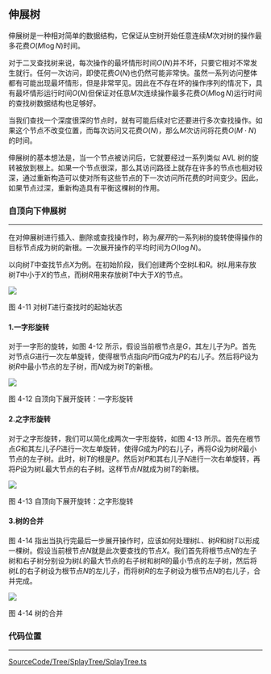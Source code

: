 <!-- @format -->

## 伸展树

伸展树是一种相对简单的数据结构，它保证从空树开始任意连续$M$次对树的操作最多花费$O(M\log N)$时间。

对于二叉查找树来说，每次操作的最坏情形时间$O(N)$并不坏，只要它相对不常发生就行。任何一次访问，即使花费$O(N)$也仍然可能非常快。虽然一系列访问整体都有可能出现最坏情形，但是非常罕见。因此在不存在坏的操作序列的情况下，具有最坏情形运行时间$O(N)$但保证对任意$M$次连续操作最多花费$O(M\log N)$运行时间的查找树数据结构也足够好。

当我们查找一个深度很深的节点时，就有可能后续对它还要进行多次查找操作。如果这个节点不改变位置，而每次访问又花费$O(N)$，那么$M$次访问将花费$O(M\cdot N)$的时间。

伸展树的基本想法是，当一个节点被访问后，它就要经过一系列类似 AVL 树的旋转被放到根上。如果一个节点很深，那么其访问路径上就存在许多的节点也相对较深，通过重新构造可以使对所有这些节点的下一次访问所花费的时间变少。因此，如果节点过深，重新构造具有平衡这棵树的作用。

### 自顶向下伸展树

---

在对伸展树进行插入、删除或查找操作时，称为*展开*的一系列树的旋转使得操作的目标节点成为树的新根。一次展开操作的平均时间为$O(\log N)$。

以向树$T$中查找节点$X$为例。在初始阶段，我们创建两个空树$L$和$R$。树$L$用来存放树$T$中小于$X$的节点，而树$R$用来存放树$T$中大于$X$的节点。

<image src="../../../Assets/Images/ch4/4-11.png">

图 4-11 对树$T$进行查找时的起始状态

#### 1.一字形旋转

对于一字形的旋转，如图 4-12 所示，假设当前根节点是$G$，其左儿子为$P$。首先对节点$G$进行一次左单旋转，使得根节点指向$P$而$G$成为$P$的右儿子。然后将$P$设为树$R$中最小节点的左子树，而$N$成为树$T$的新根。

<image src="../../../Assets/Images/ch4/4-12.png">

图 4-12 自顶向下展开旋转：一字形旋转

#### 2.之字形旋转

对于之字形旋转，我们可以简化成两次一字形旋转，如图 4-13 所示。首先在根节点$G$和其左儿子$P$进行一次左单旋转，使得$G$成为$P$的右儿子，再将$G$设为树$R$最小节点的左子树。此时，树$T$的根是$P$。然后对$P$和其右儿子$N$进行一次右单旋转，再将$P$设为树$L$最大节点的右子树。这样节点$N$就成为树$T$的新根。

<image src="../../../Assets/Images/ch4/4-13.png">

图 4-13 自顶向下展开旋转：之字形旋转

#### 3.树的合并

图 4-14 指出当执行完最后一步展开操作时，应该如何处理树$L$、树$R$和树$T$以形成一棵树。假设当前根节点$N$就是此次要查找的节点$X$。我们首先将根节点$N$的左子树和右子树分别设为树$L$的最大节点的右子树和树$R$的最小节点的左子树，然后将树$L$的右子树设为根节点$N$的左儿子，而将树$R$的左子树设为根节点$N$的右儿子，合并完成。

<image src="../../../Assets/Images/ch4/4-14.png">

图 4-14 树的合并

### 代码位置

---

[SourceCode/Tree/SplayTree/SplayTree.ts](../../../SourceCode/Tree/SplayTree/SplayTree.ts)
